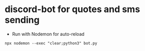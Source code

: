 # discord-bot for quotes and sms sending 


- Run with Nodemon for auto-reload
```
npx nodemon --exec "clear;python3" bot.py
```